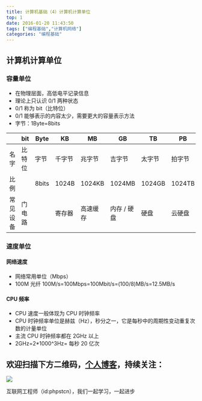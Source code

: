```yaml
---
title: 计算机基础（4）计算机计算单位
top: 1
date: 2016-01-20 11:43:50
tags: ["编程基础","计算机网络"]
categories: "编程基础"
---
```


## 计算机计算单位

### 容量单位

- 在物理层面，高低电平记录信息
- 理论上只认识 0/1 两种状态
- 0/1 称为 bit（比特位）
- 0/1 能够表示的内容太少，需要更大的容量表示方法
- 字节：1Byte=8bits

|| bit|Byte|KB|MB|GB|TB|PB|EB|
|-|-|-|-|-|-|-|-|-|
|名字|比特位|字节|千字节|兆字节|吉字节|太字节|拍字节|艾字节|
|比例||8bits|1024B|1024KB|1024MB|1024GB|1024TB|1024EB|
|常见设备|门电路||寄存器|高速缓存|内存 / 硬盘|硬盘|云硬盘|数据仓库|

### 速度单位

#### 网络速度

- 网络常用单位（Mbps）
- 100M 光纤
100M/s=100Mbps=100Mbit/s=(100/8)MB/s=12.5MB/s

#### CPU 频率

- CPU 速度一般体现为 CPU 时钟频率
- CPU 时钟频率单位是赫兹（Hz），秒分之一，它是每秒中的周期性变动重复次数的计量单位
- 主流 CPU 时钟频率都在 2GHz 以上
- 2GHz=2*1000^3Hz= 每秒 20 亿次

## 欢迎扫描下方二维码，[个人博客](https://www.phpst.cn)，持续关注：

![](https://ww1.sinaimg.cn/large/a616b9a4gy1g4xzv954a4j20760763yo.jpg)

互联网工程师（id:phpstcn），我们一起学习，一起进步
